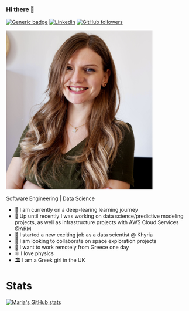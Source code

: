 ### Hi there 👋

[![Generic badge](https://img.shields.io/website?label=https://punchyou.github.io/&style=flat-square&url=https://punchyou.github.io)](https://punchyou.github.io/)
[![Linkedin](https://img.shields.io/badge/-LinkedIn-222222?style=flat-square&logo=Linkedin&logoColor=blue&link=https://www.linkedin.com/in/louiskueh/)](https://www.linkedin.com/in/maria-pantsiou/)
[![GitHub followers](https://img.shields.io/github/followers/punchyou.svg?style=social&label=Follow&maxAge=2592000)](https://github.com/louiskueh?tab=followers)

<img src="https://raw.githubusercontent.com/Punchyou/punchyou/master/maria.JPG" alt="drawing" width="400"/>

Software Engineering | Data Science

- 🌱 I am currently on a deep-learing learning journey
- 🔭 Up until recently I was working on data science/predictive modeling projects, as well as infrastructure projects with AWS Cloud Services @ARM
- 🔭 I started a new exciting job as a data scientist @ Khyria
- 👯 I am looking to collaborate on space exploration projects
- 🤔 I want to work remotely from Greece one day
- ⚛️ I love physics
- 🏛 I am a Greek girl in the UK


# Stats

[![Maria's GitHub stats](https://github-readme-stats.vercel.app/api?username=punchyou&show_icons=true&theme=dark)](https://github.com/anuraghazra/github-readme-stats)
